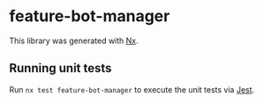 # feature-bot-manager

This library was generated with [Nx](https://nx.dev).

## Running unit tests

Run `nx test feature-bot-manager` to execute the unit tests via [Jest](https://jestjs.io).
